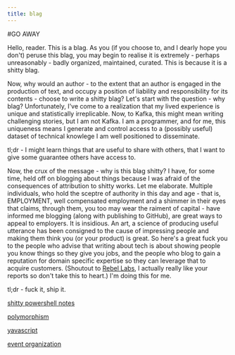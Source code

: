 ```yaml
---
title: blag
---
```

#GO AWAY

Hello, reader.  This is a blag.  As you (if you choose to, and I dearly hope you don't) peruse this blag, you may begin to realise it is extremely - perhaps unreasonably - badly organized, maintained, curated.  This is because it is a shitty blag.

Now, why would an author - to the extent that an author is engaged in the production of text, and occupy a position of liability and responsibility for its contents - choose to write a shitty blag?  Let's start with the question - why blag?  Unfortunately, I've come to a realization that my lived experience is unique and statistically irreplicable.  Now, to Kafka, this might mean writing challenging stories, but I am not Kafka.  I am a programmer, and for me, this uniqueness means I generate and control access to a (possibly useful) dataset of technical knowlege I am well positioned to disseminate.

tl;dr - I might learn things that are useful to share with others, that I want to give some guarantee others have access to.

Now, the crux of the message - why is this blag shitty?  I have, for some time, held off on blogging about things because I was afraid of the consequences of attribution to shitty works.  Let me elaborate.  Multiple individuals, who hold the sceptre of authority in this day and age - that is, EMPLOYMENT, well compensated employment and a shimmer in their eyes that claims, through them, you too may wear the raiment of capital - have informed me blogging (along with publishing to GitHub), are great ways to appeal to employers.  It is insidious.  An art, a science of producing useful utterance has been consigned to the cause of impressing people and making them think you (or your product) is great.  So here's a great fuck you to the people who advise that writing about tech is about showing people you know things so they give you jobs, and the people who blog to gain a reputation for domain specific expertise so they can leverage that to acquire customers.  (Shoutout to [Rebel Labs](http://zeroturnaround.com/rebellabs/), I actually really like your reports so don't take this to heart.)  I'm doing this for me.

tl;dr - fuck it, ship it.

[shitty powershell notes](shitty_powershell_notes)

[polymorphism](polymorphism)

[yavascript](yavascript)

[event organization](event_organization)
